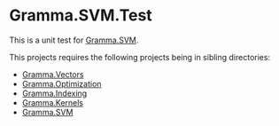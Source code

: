 # Gramma.SVM.Test
This is a unit test for [Gramma.SVM](https://github.com/grammophone/Gramma.SVM).

This projects requires the following projects being in sibling directories:
* [Gramma.Vectors](https://github.com/grammophone/Gramma.Vectors)
* [Gramma.Optimization](https://github.com/grammophone/Gramma.Optimization)
* [Gramma.Indexing](https://github.com/grammophone/Gramma.Indexing)
* [Gramma.Kernels](https://github.com/grammophone/Gramma.Kernels)
* [Gramma.SVM](https://github.com/grammophone/Gramma.SVM)

